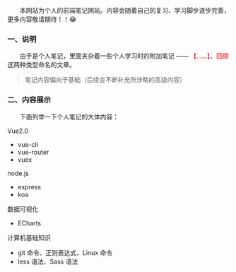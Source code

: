 &emsp;&emsp;本网站为个人的前端笔记网站。内容会随着自己的复习、学习脚步逐步完善，更多内容敬请期待！！😂

### 一、说明

&emsp;&emsp;由于是个人笔记，里面夹杂着一些个人学习时的附加笔记 —— <span style="color:red">【……】</span>、<span style="color:red">回顾</span> 这两种类型命名的文章。

> 笔记内容偏向于基础（后续会不断补充所涉略的高级内容）

### 二、内容展示

&emsp;&emsp;下面列举一下个人笔记的大体内容：

Vue2.0

- vue-cli
- vue-router
- vuex

node.js

- express
- koa

数据可视化

- ECharts

计算机基础知识

- git 命令、正则表达式、Linux 命令
- less 语法、Sass 语法
